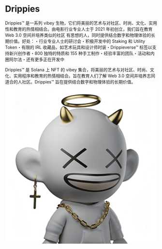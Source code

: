 # Drippies

Drippies™ 是一系列 vibey 生物，它们将美丽的艺术与对社区、时尚、文化、实用性和教育的热情相结合。由电影行业专业人士于 2021 年初创立，我们旨在教育 Web 3.0 空间并培养类似的社区 有思想的人，同时提供结合数字和物理体验的长期价值。好处：・行业专业人士的研讨会・积极开发中的 Staking 和 Utility Token・有限的 IRL 收藏品，如艺术玩具和设计师时装・Drippieverse™ 标签以支持新兴创作者・800 独特的特质和 155 种手工制作・经验丰富的团队・活动和内圈阿尔法・还有更多正在开发中

Drippies™ 是 Solana 上 NFT 的 vibey 集合，将美丽的艺术与对社区、时尚、文化、实用程序和教育的热情相结合。旨在教育人们了解 Web 3.0 空间并培养志同道合的人社区。Drippies™ 旨在提供结合数字和物理体验的长期价值。

![NFT](微信截图_20220903141011.png)


